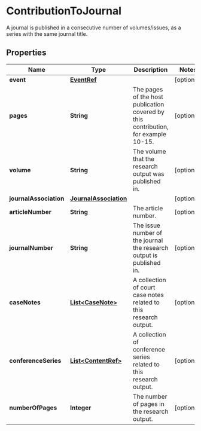 

# ContributionToJournal

A journal is published in a consecutive number of volumes/issues, as a series with the same journal title.
## Properties

Name | Type | Description | Notes
------------ | ------------- | ------------- | -------------
**event** | [**EventRef**](EventRef.md) |  |  [optional]
**pages** | **String** | The pages of the host publication covered by this contribution, for example 10-15. |  [optional]
**volume** | **String** | The volume that the research output was published in. |  [optional]
**journalAssociation** | [**JournalAssociation**](JournalAssociation.md) |  |  [optional]
**articleNumber** | **String** | The article number. |  [optional]
**journalNumber** | **String** | The issue number of the journal the research output is published in. |  [optional]
**caseNotes** | [**List&lt;CaseNote&gt;**](CaseNote.md) | A collection of court case notes related to this research output. |  [optional]
**conferenceSeries** | [**List&lt;ContentRef&gt;**](ContentRef.md) | A collection of conference series related to this research output. |  [optional]
**numberOfPages** | **Integer** | The number of pages in the research output. |  [optional]



